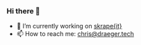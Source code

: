 ### Hi there 👋

- 🔭 I’m currently working on [skrape{it}](https://docs.skrape.it/docs/)
- 📫 How to reach me: chris@draeger.tech
